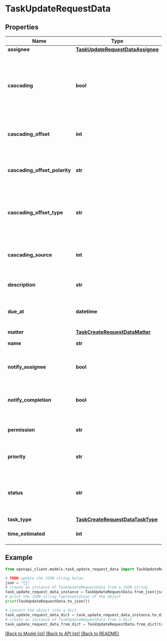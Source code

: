 # TaskUpdateRequestData


## Properties

Name | Type | Description | Notes
------------ | ------------- | ------------- | -------------
**assignee** | [**TaskUpdateRequestDataAssignee**](TaskUpdateRequestDataAssignee.md) |  | [optional] 
**cascading** | **bool** | Determines if the Task has a due date that is derived from another Task. (Note that if false, no other cascading information will be checked) | [optional] 
**cascading_offset** | **int** | The amount of time that will differentiate the cascaded Task from its parent. | [optional] 
**cascading_offset_polarity** | **str** | Determines whether or not the cascading_offset occurs before or after its parent. | [optional] 
**cascading_offset_type** | **str** | Determines the quantity of the cascading offset (e.g. CalendarDays, CalendarWeeks etc.) | [optional] 
**cascading_source** | **int** | The parent Task that is used to determine the due_at property of the cascaded Task | [optional] 
**description** | **str** | Longer description of the Task. | [optional] 
**due_at** | **datetime** | Date when the Task must be completed by. (Expects an ISO-8601 date). | [optional] 
**matter** | [**TaskCreateRequestDataMatter**](TaskCreateRequestDataMatter.md) |  | [optional] 
**name** | **str** | Name of the Task. | [optional] 
**notify_assignee** | **bool** | Whether or not the Task should notify the assignee on creation. | [optional] 
**notify_completion** | **bool** | Whether or not the Task should notify the assigner on completion. | [optional] 
**permission** | **str** | Permission of the Task. Defaults to &#x60;public&#x60; | [optional] [default to 'public']
**priority** | **str** | Priority of the Task. | [optional] [default to 'Normal']
**status** | **str** | Task status. Users without advanced tasks are allowed to select &#x60;Complete&#x60; or &#x60;Pending&#x60; only. | [optional] [default to 'pending']
**task_type** | [**TaskCreateRequestDataTaskType**](TaskCreateRequestDataTaskType.md) |  | [optional] 
**time_estimated** | **int** | Time the Task should take to complete. | [optional] 

## Example

```python
from openapi_client.models.task_update_request_data import TaskUpdateRequestData

# TODO update the JSON string below
json = "{}"
# create an instance of TaskUpdateRequestData from a JSON string
task_update_request_data_instance = TaskUpdateRequestData.from_json(json)
# print the JSON string representation of the object
print(TaskUpdateRequestData.to_json())

# convert the object into a dict
task_update_request_data_dict = task_update_request_data_instance.to_dict()
# create an instance of TaskUpdateRequestData from a dict
task_update_request_data_from_dict = TaskUpdateRequestData.from_dict(task_update_request_data_dict)
```
[[Back to Model list]](../README.md#documentation-for-models) [[Back to API list]](../README.md#documentation-for-api-endpoints) [[Back to README]](../README.md)


